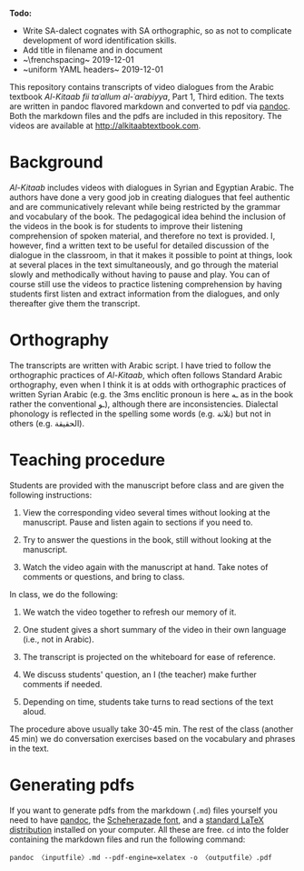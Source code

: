 **Todo:**

- Write SA-dalect cognates with SA orthographic, so as not to complicate development of word identification skills.
- Add title in filename and in document
- ~\frenchspacing~ 2019-12-01
- ~uniform YAML headers~ 2019-12-01

<!--
- katīr and related with tā
- 3ms attached porn with wāw
-->


This repository contains transcripts of video dialogues from the Arabic textbook *Al-Kitaab fii taʿallum al-ʿarabiyya*, Part&nbsp;1, Third edition. The texts are written in pandoc flavored markdown and converted to pdf via [pandoc](http://pandoc.org). Both the markdown files and the pdfs are included in this repository. The videos are available at <http://alkitaabtextbook.com>.

# Background

*Al-Kitaab* includes videos with dialogues in Syrian and Egyptian Arabic. The authors have done a very good job in creating dialogues that feel authentic and are communicatively relevant while being restricted by the grammar and vocabulary of the book. The pedagogical idea behind the inclusion of the videos in the book is for students to improve their listening comprehension of spoken material, and therefore no text is provided. I, however, find a written text to be useful for detailed discussion of the dialogue in the classroom, in that it makes it possible to point at things, look at several places in the text simultaneously, and go through the material slowly and methodically without having to pause and play. You can of course still use the videos to practice listening comprehension by having students first listen and extract information from the dialogues, and only thereafter give them the transcript.

# Orthography

The transcripts are written with Arabic script. I have tried to follow the orthographic practices of *Al-Kitaab*, which often follows Standard Arabic orthography, even when I think it is at odds with orthographic practices of written Syrian Arabic (e.g. the 3ms enclitic pronoun is here ـه as in the book rather the conventional ـو), although there are inconsistencies. Dialectal phonology is reflected in the spelling some words (e.g. تلاتة) but not in others (e.g. الحقيقة).

# Teaching procedure

Students are provided with the manuscript before class and are given the following instructions:

1. View the corresponding video several times without looking at the manuscript. Pause and listen again to sections if you need to.

2. Try to answer the questions in the book, still without looking at the manuscript.

3. Watch the video again with the manuscript at hand. Take notes of comments or questions, and bring to class.

In class, we do the following:

1. We watch the video together to refresh our memory of it.

2. One student gives a short summary of the video in their own language (i.e., not in Arabic).

3. The transcript is projected on the whiteboard for ease of reference.

4. We discuss students' question, an I (the teacher) make further comments if needed.

5. Depending on time, students take turns to read sections of the text aloud.

The procedure above usually take 30-45 min. The rest of the class (another 45 min) we do conversation exercises based on the vocabulary and phrases in the text.

# Generating pdfs

If you want to generate pdfs from the markdown (`.md`) files yourself you need to have [pandoc](http://pandoc.org), the [Scheherazade font](https://software.sil.org/scheherazade/), and a [standard LaTeX distribution](https://ctan.org/starter) installed on your computer. All these are free. `cd` into the folder containing the markdown files and run the following command:

```
pandoc 〈inputfile〉.md --pdf-engine=xelatex -o 〈outputfile〉.pdf
```
